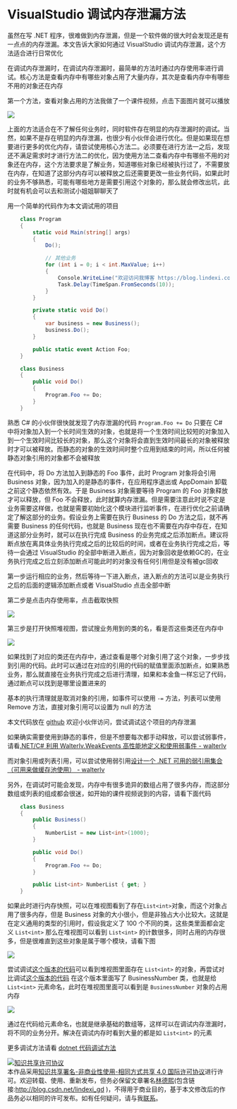 
# VisualStudio 调试内存泄漏方法

虽然在写 .NET 程序，很难做到内存泄漏，但是一个软件做的很大时会发现还是有一点点的内存泄漏。本文告诉大家如何通过 VisualStudio 调试内存泄漏，这个方法适合进行日常优化

<!--more-->


<!-- 发布 -->

在调试内存泄漏时，在调试内存泄漏时，最简单的方法时通过内存使用率进行调试。核心方法是查看内存中有哪些对象占用了大量内存，其次是查看内存中有哪些不用的对象还在内存

第一个方法，查看对象占用的方法我做了一个课件视频，点击下面图片就可以播放

<!-- ![](image/dotnet 代码调试方法/dotnet 代码调试方法19.png) -->

[![](http://image.acmx.xyz/lindexi%2F2019107124436606)](https://r302.cc/B0mV0z)

上面的方法适合在不了解任何业务时，同时软件存在明显的内存泄漏时的调试。当然，如果不是存在明显的内存泄漏，也很少有小伙伴会进行优化。但是如果现在想要进行更多的优化内存，请尝试使用核心方法二。必须要在进行方法一之后，发现还不满足需求时才进行方法二的优化，因为使用方法二查看内存中有哪些不用的对象还在内存，这个方法要求是了解业务，知道哪些对象已经被执行过了，不需要放在内存，在知道了这部分内存可以被释放之后还需要更改一些业务代码，如果此时的业务不够熟悉，可能有哪些地方是需要引用这个对象的，那么就会修改出坑，此时就有机会可以去和测试小姐姐聊聊天了

用一个简单的代码作为本文调试用的项目

```csharp
    class Program
    {
        static void Main(string[] args)
        {
            Do();

            // 其他业务
            for (int i = 0; i < int.MaxValue; i++)
            {
                Console.WriteLine("欢迎访问我博客 https://blog.lindexi.com 里面有大量 UWP WPF 博客");
                Task.Delay(TimeSpan.FromSeconds(10));
            }
        }

        private static void Do()
        {
            var business = new Business();
            business.Do();
        }

        public static event Action Foo;
    }

    class Business
    {
        public void Do()
        {
            Program.Foo += Do;
        }
    }
```

熟悉 C# 的小伙伴很快就发现了内存泄漏的代码 `Program.Foo += Do` 只要在 C# 中将对象加入到一个长时间生效的对象，也就是将一个生效时间比较短的对象加入到一个生效时间比较长的对象，那么这个对象将会直到生效时间最长的对象被释放时才可以被释放。而静态的对象的生效时间时整个应用到结束的时间，所以任何被静态对象引用的对象都不会被释放

在代码中，将 Do 方法加入到静态的 Foo 事件，此时 Program 对象将会引用 Business 对象，因为加入的是静态的事件，在应用程序退出或 AppDomain 卸载之前这个静态依然有效。于是 Business 对象需要等待 Program 的 Foo 对象释放才可以释放，但 Foo 不会释放，此时就算内存泄漏。但是需要注意此时说不定是业务需要这样做，也就是需要初始化这个模块进行监听事件，在进行优化之前请确定了解这部分的业务。假设业务上需要在执行 Business 的 Do 方法之后，就不再需要 Business 的任何代码，也就是 Business 现在也不需要在内存中存在，在知道这部分业务时，就可以在执行完成 Business 的业务完成之后添加断点。建议将断点放在离具体业务执行完成之后的比较后的时间，或者在业务执行完成之后，等待一会通过 VisualStudio 的全部中断进入断点，因为对象回收是依赖GC的，在业务执行完成之后立刻添加断点可能此时的对象没有任何引用但是没有被gc回收

第一步运行相应的业务，然后等待一下进入断点，进入断点的方法可以是业务执行之后的后面的逻辑添加断点或者 VisualStudio 点击全部中断

第二步是点击内存使用率，点击截取快照

<!-- ![](image/VisualStudio 调试内存泄漏方法/VisualStudio 调试内存泄漏方法1.png) -->

![](http://image.acmx.xyz/lindexi%2F20191222117326649.jpg)

第三步是打开快照堆视图，尝试搜业务用到的类的名，看是否这些类还在内存中

<!-- ![](image/VisualStudio 调试内存泄漏方法/VisualStudio 调试内存泄漏方法0.png) -->

![](http://image.acmx.xyz/lindexi%2F20191222931578405.jpg)

如果找到了对应的类还在内存中，通过查看是哪个对象引用了这个对象，一步步找到引用的代码。此时可以通过在对应的引用的代码的赋值里面添加断点，如果熟悉业务，那么就直接在业务执行完成之后进行清理，如果和本金鱼一样忘记了代码，通过断点可以找到是哪里设置进来的

基本的执行清理就是取消对象的引用，如事件可以使用 `-=` 方法，列表可以使用 Remove 方法，直接对象引用可以设置为 null 的方法

本文代码放在 [github](https://github.com/lindexi/lindexi_gd/blob/6ff4a837575e693034167440af4dd0e02e016676/YelayqurnereDolibaikaycu/) 欢迎小伙伴访问，尝试调试这个项目的内存泄漏

如果确实需要使用到静态的事件，但是不想要每次都手动释放，可以尝试弱事件，请看[.NET/C# 利用 Walterlv.WeakEvents 高性能地定义和使用弱事件 - walterlv](https://blog.walterlv.com/post/implement-custom-dotnet-weak-event.html)

而对象引用或列表引用，可以尝试使用弱引用[设计一个 .NET 可用的弱引用集合（可用来做缓存池使用） - walterlv](https://blog.walterlv.com/post/dotnet-weak-collection.html)

另外，在调试时可能会发现，内存中有很多诡异的数组占用了很多内存，而这部分数组或列表的组成都会很迷，如开始的课件视频说到的内容，请看下面代码

```csharp
    class Business
    {
        public Business()
        {
            NumberList = new List<int>(1000);
        }

        public void Do()
        {
            Program.Foo += Do;
        }

        public List<int> NumberList { get; }
    }
```

如果此时进行内存快照，可以在堆视图看到了存在`List<int>`对象，而这个对象占用了很多内存，但是 Business 对象的大小很小，但是非独占大小比较大。这就是在定义通用的类型的引用时，假设我定义了 100 个不同的类，这些类里面都会定义 `List<int>` 那么在堆视图可以看到 `List<int>` 的计数很多，同时占用的内存很多，但是很难直到这些对象是属于哪个模块，请看下图 

<!-- ![](image/VisualStudio 调试内存泄漏方法/VisualStudio 调试内存泄漏方法2.png) -->

![](https://i.loli.net/2019/12/22/U3Zi4zDXJdmTsrQ.jpg)

尝试调试[这个版本的代码](https://github.com/lindexi/lindexi_gd/blob/82f407cd197753537e4b199f5b20dd81f33a08dd/YelayqurnereDolibaikaycu/)可以看到堆视图里面存在 `List<int>` 的对象，再尝试对比调试[这个版本的代码](https://github.com/lindexi/lindexi_gd/blob/1a79da53d0479df692feed40d6ae4ab9e5218855/YelayqurnereDolibaikaycu/) 在这个版本里面写了 BusinessNumber 类，也就是给 `List<int>` 元素命名，此时在堆视图里面可以看到是 `BusinessNumber` 对象的占用内存

<!-- ![](image/VisualStudio 调试内存泄漏方法/VisualStudio 调试内存泄漏方法3.png) -->

![](http://image.acmx.xyz/lindexi%2F201912221129524520.jpg)

通过在代码给元素命名，也就是继承基础的数组等，这样可以在调试内存泄漏时，将不同的业务分开。解决在调试内存时看到大量的都是如 `List<int>` 的元素

更多调试方法请看 [dotnet 代码调试方法](https://blog.lindexi.com/post/dotnet-%E4%BB%A3%E7%A0%81%E8%B0%83%E8%AF%95%E6%96%B9%E6%B3%95.html)





<a rel="license" href="http://creativecommons.org/licenses/by-nc-sa/4.0/"><img alt="知识共享许可协议" style="border-width:0" src="https://licensebuttons.net/l/by-nc-sa/4.0/88x31.png" /></a><br />本作品采用<a rel="license" href="http://creativecommons.org/licenses/by-nc-sa/4.0/">知识共享署名-非商业性使用-相同方式共享 4.0 国际许可协议</a>进行许可。欢迎转载、使用、重新发布，但务必保留文章署名[林德熙](http://blog.csdn.net/lindexi_gd)(包含链接:http://blog.csdn.net/lindexi_gd )，不得用于商业目的，基于本文修改后的作品务必以相同的许可发布。如有任何疑问，请与我[联系](mailto:lindexi_gd@163.com)。